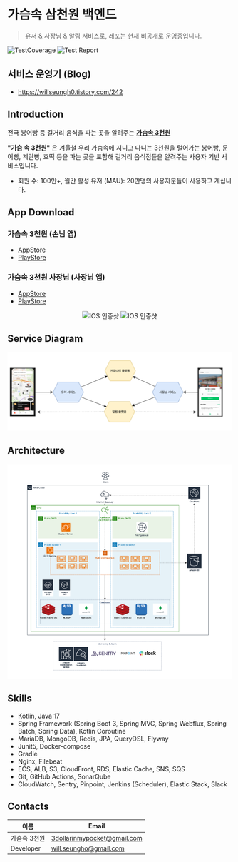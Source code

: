 # 가슴속 삼천원 백엔드

> 유저 & 사장님 & 알림 서비스로, 레포는 현재 비공개로 운영중입니다.

![TestCoverage](https://gist.githubusercontent.com/seungh0/4f98543dcd97323edfbf8763930c5c1f/raw/coverage.svg)
![Test Report](https://gist.githubusercontent.com/seungh0/4f98543dcd97323edfbf8763930c5c1f/raw/badge.svg)

## 서비스 운영기 (Blog)

- https://willseungh0.tistory.com/242

## Introduction

전국 붕어빵 등 길거리 음식을 파는 곳을 알려주는 [**가슴속 3천원**](https://intro.threedollars.co.kr/)

**"가슴 속 3천원"** 은 겨울철 우리 가슴속에 지니고 다니는 3천원을 털어가는 붕어빵, 문어빵, 계란빵, 호떡 등을 파는 곳을 포함해 길거리 음식점들을 알려주는 사용자 기반 서비스입니다.

- 회원 수: 100만+, 월간 활성 유저 (MAU): 20만명의 사용자분들이 사용하고 계십니다.

## App Download

### 가슴속 3천원 (손님 앱)

- [AppStore](https://apps.apple.com/kr/app/%EA%B0%80%EC%8A%B4%EC%86%8D3%EC%B2%9C%EC%9B%90-%EB%82%98%EC%99%80-%EA%B0%80%EA%B9%8C%EC%9A%B4-%EB%B6%95%EC%96%B4%EB%B9%B5/id1496099467)
- [PlayStore](https://play.google.com/store/apps/details?id=com.zion830.threedollars)

### 가슴속 3천원 사장님 (사장님 앱)

- [AppStore](https://apps.apple.com/kr/app/%EA%B0%80%EC%8A%B4%EC%86%8D-3%EC%B2%9C%EC%9B%90-%EC%82%AC%EC%9E%A5%EB%8B%98/id1639708958)
- [PlayStore](https://play.google.com/store/apps/details?id=app.threedollars.manager)

<p align="center">
    <img src="https://user-images.githubusercontent.com/7058293/110067262-b179c700-7db6-11eb-8451-223956dca69d.jpg" width="40%" alt="IOS 인증샷"/>
    <img src="docs/appstore.png" width="40%" alt="IOS 인증샷">
</p>

## Service Diagram

![service-diagram](docs/service-diagram-20240529.png)

## Architecture

![img.png](docs/3dollars-architecture-20240529.png)

## Skills

- Kotlin, Java 17
- Spring Framework (Spring Boot 3, Spring MVC, Spring Webflux, Spring Batch, Spring Data), Kotlin
  Coroutine
- MariaDB, MongoDB, Redis, JPA, QueryDSL, Flyway
- Junit5, Docker-compose
- Gradle
- Nginx, Filebeat
- ECS, ALB, S3, CloudFront, RDS, Elastic Cache, SNS, SQS
- Git, GitHub Actions, SonarQube
- CloudWatch, Sentry, Pinpoint, Jenkins (Scheduler), Elastic Stack, Slack

## Contacts

| 이름        | Email                       |
|-----------|-----------------------------|
| 가슴속 3천원   | 3dollarinmypocket@gmail.com |
| Developer | will.seungho@gmail.com      |
